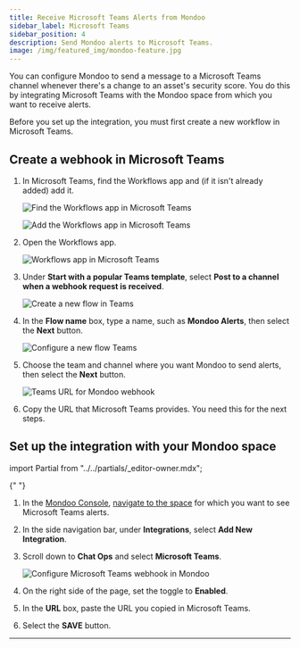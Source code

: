 ```yaml
---
title: Receive Microsoft Teams Alerts from Mondoo
sidebar_label: Microsoft Teams
sidebar_position: 4
description: Send Mondoo alerts to Microsoft Teams.
image: /img/featured_img/mondoo-feature.jpg
---
```


You can configure Mondoo to send a message to a Microsoft Teams channel whenever there's a change to an asset's security score. You do this by integrating Microsoft Teams with the Mondoo space from which you want to receive alerts.

Before you set up the integration, you must first create a new workflow in Microsoft Teams.

## Create a webhook in Microsoft Teams

1. In Microsoft Teams, find the Workflows app and (if it isn't already added) add it.

   ![Find the Workflows app in Microsoft Teams](/img/platform/maintain/alerting/msteams/app.png)

   ![Add the Workflows app in Microsoft Teams](/img/platform/maintain/alerting/msteams/add-workflows.png)

2. Open the Workflows app.

   ![Workflows app in Microsoft Teams](/img/platform/maintain/alerting/msteams/workflows.png)

3. Under **Start with a popular Teams template**, select **Post to a channel when a webhook request is received**.

   ![Create a new flow in Teams](/img/platform/maintain/alerting/msteams/create-flow.png)

4. In the **Flow name** box, type a name, such as **Mondoo Alerts**, then select the **Next** button.

   ![Configure a new flow Teams](/img/platform/maintain/alerting/msteams/set-up-flow.png)

5. Choose the team and channel where you want Mondoo to send alerts, then select the **Next** button.

   ![Teams URL for Mondoo webhook](/img/platform/maintain/alerting/msteams/copy-url.png)

6. Copy the URL that Microsoft Teams provides. You need this for the next steps.

## Set up the integration with your Mondoo space

import Partial from "../../partials/\_editor-owner.mdx";

<Partial />{" "}

1. In the [Mondoo Console](https://console.mondoo.com), [navigate to the space](/platform/start/navigate) for which you want to see Microsoft Teams alerts.

2. In the side navigation bar, under **Integrations**, select **Add New Integration**.

3. Scroll down to **Chat Ops** and select **Microsoft Teams**.

   ![Configure Microsoft Teams webhook in Mondoo](/img/platform/maintain/alerting/msteams/msteams-mondoo-configure.png)

4. On the right side of the page, set the toggle to **Enabled**.

5. In the **URL** box, paste the URL you copied in Microsoft Teams.

6. Select the **SAVE** button.

---
